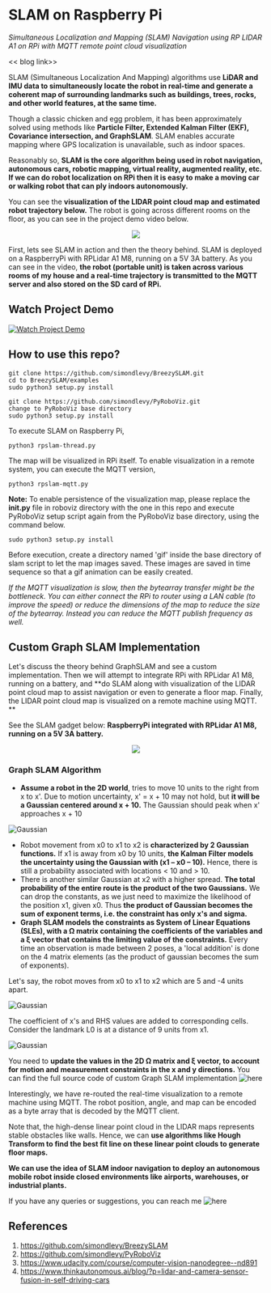 # SLAM on Raspberry Pi

_Simultaneous Localization and Mapping (SLAM) Navigation using RP LIDAR A1 on RPi with MQTT remote point cloud visualization_

<< blog link>>

SLAM (Simultaneous Localization And Mapping) algorithms use **LiDAR and IMU data to simultaneously locate the robot in real-time and generate a coherent map of surrounding landmarks such as buildings, trees, rocks, and other world features, at the same time.**

Though a classic chicken and egg problem, it has been approximately solved using methods like **Particle Filter, Extended Kalman Filter (EKF), Covariance intersection, and GraphSLAM**. SLAM enables accurate mapping where GPS localization is unavailable, such as indoor spaces.

Reasonably so, **SLAM is the core algorithm being used in robot navigation, autonomous cars, robotic mapping, virtual reality, augmented reality, etc. If we can do robot localization on RPi then it is easy to make a moving car or walking robot that can ply indoors autonomously.**

You can see the **visualization of the LIDAR point cloud map and estimated robot trajectory below.** The robot is going across different rooms on the floor, as you can see in the project demo video below.

<p align="center">
  <img src="images/slam_viz.gif" />
</p>

First, lets see SLAM in action and then the theory behind. SLAM is deployed on a RaspberryPi with RPLidar A1 M8, running on a 5V 3A battery. As you can see in the video, **the robot (portable unit) is taken across various rooms of my house and a real-time trajectory is transmitted to the MQTT server and also stored on the SD card of RPi.**
  
## Watch Project Demo

[![Watch Project Demo](images/thumbnail_preview.png)](https://youtu.be/HrBcQpvx8gg)


## How to use this repo?

```
git clone https://github.com/simondlevy/BreezySLAM.git
cd to BreezySLAM/examples
sudo python3 setup.py install
```

```
git clone https://github.com/simondlevy/PyRoboViz.git
change to PyRoboViz base directory
sudo python3 setup.py install
```

To execute SLAM on Raspberry Pi,
```
python3 rpslam-thread.py
```

The map will be visualized in RPi itself. To enable visualization in a remote system, you can execute the MQTT version,
```
python3 rpslam-mqtt.py
```

**Note:** To enable persistence of the visualization map, please replace the **__init__.py** file in roboviz directory with the one in this repo and execute PyRoboViz setup script again from the PyRoboViz base directory, using the command below.

```
sudo python3 setup.py install
```

Before execution, create a directory named 'gif' inside the base directory of slam script to let the map images saved. These images are saved in time sequence so that a gif animation can be easily created.

_If the MQTT visualization is slow, then the bytearray transfer might be the bottleneck. You can either connect the RPi to router using a LAN cable (to improve the speed) or reduce the dimensions of the map to reduce the size of the bytearray. Instead you can reduce the MQTT publish frequency as well._


## Custom Graph SLAM Implementation

Let's discuss the theory behind GraphSLAM and see a custom implementation. Then we will attempt to integrate RPi with RPLidar A1 M8, running on a battery, and **do SLAM along with visualization of the LIDAR point cloud map to assist navigation or even to generate a floor map. Finally, the LIDAR point cloud map is visualized on a remote machine using MQTT. **

See the SLAM gadget below: **RaspberryPi integrated with RPLidar A1 M8, running on a 5V 3A battery.**

<p align="center">
  <img src="images/slam.gif" />
</p>


### Graph SLAM Algorithm
- **Assume a robot in the 2D world**, tries to move 10 units to the right from x to x'. Due to motion uncertainty, x' = x + 10 may not hold, but **it will be a Gaussian centered around x + 10.** The Gaussian should peak when x' approaches x + 10

![Gaussian](images/gaussian_edited1.jpg)

- Robot movement from x0 to x1 to x2 is **characterized by 2 Gaussian functions.** If x1 is away from x0 by 10 units, **the Kalman Filter models the uncertainty using the Gaussian with (x1 – x0 – 10).** Hence, there is still a probability associated with locations < 10 and > 10.
- There is another similar Gaussian at x2 with a higher spread. **The total probability of the entire route is the product of the two Gaussians.** We can drop the constants, as we just need to maximize the likelihood of the position x1, given x0. Thus **the product of Gaussian becomes the sum of exponent terms, i.e. the constraint has only x's and sigma.**
- **Graph SLAM models the constraints as System of Linear Equations (SLEs), with a Ω matrix containing the coefficients of the variables and a ξ vector that contains the limiting value of the constraints.** Every time an observation is made between 2 poses, a 'local addition' is done on the 4 matrix elements (as the product of gaussian becomes the sum of exponents).

Let's say, the robot moves from x0 to x1 to x2 which are 5 and -4 units apart.

![Gaussian](images/matrix1_edited1.png)

The coefficient of x's and RHS values are added to corresponding cells. Consider the landmark L0 is at a distance of 9 units from x1.

![Gaussian](images/matrix2_edited1.jpg)

You need to **update the values in the 2D Ω matrix and ξ vector, to account for motion and measurement constraints in the x and y directions.** You can find the full source code of custom Graph SLAM implementation ![here](https://github.com/AdroitAnandAI/SLAM-on-Raspberry-Pi/blob/main/Custom_SLAM_Landmark_Detection_Tracking.ipynb)

Interestingly, we have re-routed the real-time visualization to a remote machine using MQTT. The robot position, angle, and map can be encoded as a byte array that is decoded by the MQTT client.

Note that, the high-dense linear point cloud in the LIDAR maps represents stable obstacles like walls. Hence, we can **use algorithms like Hough Transform to find the best fit line on these linear point clouds to generate floor maps.**

**We can use the idea of SLAM indoor navigation to deploy an autonomous mobile robot inside closed environments like airports, warehouses, or industrial plants.**

If you have any queries or suggestions, you can reach me ![here](https://www.linkedin.com/in/ananduthaman/)


## References
1. https://github.com/simondlevy/BreezySLAM
2. https://github.com/simondlevy/PyRoboViz
3. https://www.udacity.com/course/computer-vision-nanodegree--nd891
4. https://www.thinkautonomous.ai/blog/?p=lidar-and-camera-sensor-fusion-in-self-driving-cars


